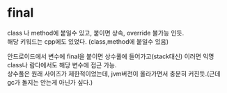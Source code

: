 # final

class 나 method에 붙일수 있고, 붙이면 상속, override 불가능 인듯.  
해당 키워드는 cpp에도 있었다. (class,method에 붙일수 있음)
  
안드로이드에서 변수에 final을 붙이면 상수풀에 들어가고(stack대신) 이러면 익명class나 람다에서도 해당 변수에 접근 가능.  
상수풀은 원래 사이즈가 제한적이었는데, jvm버전이 올라가면서 충분히 커진듯.(근데 gc가 돌지는 안는게 아닌가 싶다.)